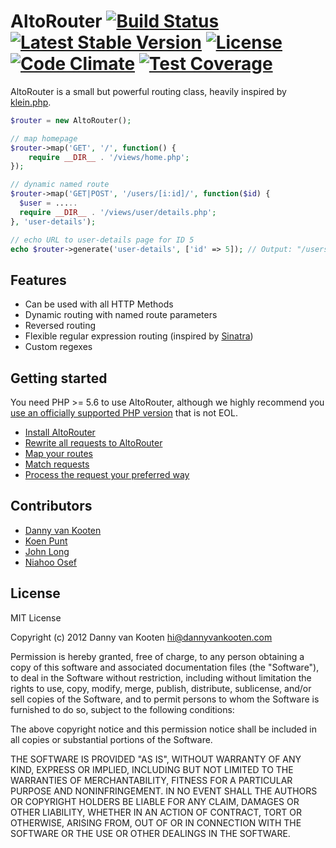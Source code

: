# AltoRouter  [![Build Status](https://img.shields.io/travis/dannyvankooten/AltoRouter/master)](https://travis-ci.org/dannyvankooten/AltoRouter) [![Latest Stable Version](https://poser.pugx.org/altorouter/altorouter/v/stable.svg)](https://packagist.org/packages/altorouter/altorouter) [![License](https://poser.pugx.org/altorouter/altorouter/license.svg)](https://packagist.org/packages/altorouter/altorouter) [![Code Climate](https://codeclimate.com/github/dannyvankooten/AltoRouter/badges/gpa.svg)](https://codeclimate.com/github/dannyvankooten/AltoRouter) [![Test Coverage](https://codeclimate.com/github/dannyvankooten/AltoRouter/badges/coverage.svg)](https://codeclimate.com/github/dannyvankooten/AltoRouter)
AltoRouter is a small but powerful routing class, heavily inspired by [klein.php](https://github.com/chriso/klein.php/).

```php
$router = new AltoRouter();

// map homepage
$router->map('GET', '/', function() {
    require __DIR__ . '/views/home.php';
});

// dynamic named route
$router->map('GET|POST', '/users/[i:id]/', function($id) {
  $user = .....
  require __DIR__ . '/views/user/details.php';
}, 'user-details');

// echo URL to user-details page for ID 5
echo $router->generate('user-details', ['id' => 5]); // Output: "/users/5"
```

## Features

* Can be used with all HTTP Methods
* Dynamic routing with named route parameters
* Reversed routing
* Flexible regular expression routing (inspired by [Sinatra](http://www.sinatrarb.com/))
* Custom regexes

## Getting started

You need PHP >= 5.6 to use AltoRouter, although we highly recommend you [use an officially supported PHP version](https://secure.php.net/supported-versions.php) that is not EOL.

- [Install AltoRouter](http://altorouter.com/usage/install.html)
- [Rewrite all requests to AltoRouter](http://altorouter.com/usage/rewrite-requests.html)
- [Map your routes](http://altorouter.com/usage/mapping-routes.html)
- [Match requests](http://altorouter.com/usage/matching-requests.html)
- [Process the request your preferred way](http://altorouter.com/usage/processing-requests.html)

## Contributors
- [Danny van Kooten](https://github.com/dannyvankooten)
- [Koen Punt](https://github.com/koenpunt)
- [John Long](https://github.com/adduc)
- [Niahoo Osef](https://github.com/niahoo)

## License

MIT License

Copyright (c) 2012 Danny van Kooten <hi@dannyvankooten.com>

Permission is hereby granted, free of charge, to any person obtaining a copy of this software and associated documentation files (the "Software"), to deal in the Software without restriction, including without limitation the rights to use, copy, modify, merge, publish, distribute, sublicense, and/or sell copies of the Software, and to permit persons to whom the Software is furnished to do so, subject to the following conditions:

The above copyright notice and this permission notice shall be included in all copies or substantial portions of the Software.

THE SOFTWARE IS PROVIDED "AS IS", WITHOUT WARRANTY OF ANY KIND, EXPRESS OR IMPLIED, INCLUDING BUT NOT LIMITED TO THE WARRANTIES OF MERCHANTABILITY, FITNESS FOR A PARTICULAR PURPOSE AND NONINFRINGEMENT. IN NO EVENT SHALL THE AUTHORS OR COPYRIGHT HOLDERS BE LIABLE FOR ANY CLAIM, DAMAGES OR OTHER LIABILITY, WHETHER IN AN ACTION OF CONTRACT, TORT OR OTHERWISE, ARISING FROM, OUT OF OR IN CONNECTION WITH THE SOFTWARE OR THE USE OR OTHER DEALINGS IN THE SOFTWARE.
